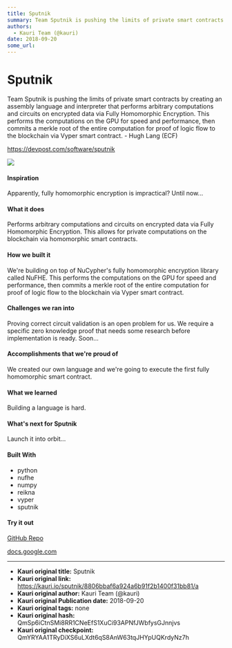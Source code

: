 ```yaml
---
title: Sputnik
summary: Team Sputnik is pushing the limits of private smart contracts by creating an assembly language and interpreter that performs arbitrary computations and circuits on encrypted data via Fully Homomorphic Encryption. This performs the computations on the GPU for speed and performance, then commits a merkle root of the entire computation for proof of logic flow to the blockchain via Vyper smart contract. - Hugh Lang (ECF) https-//devpost.com/software/sputnik Inspiration Apparently, fully homomorphic
authors:
  - Kauri Team (@kauri)
date: 2018-09-20
some_url: 
---
```


# Sputnik


Team Sputnik is pushing the limits of private smart contracts by creating an assembly language and interpreter that performs arbitrary computations and circuits on encrypted data via Fully Homomorphic Encryption. This performs the computations on the GPU for speed and performance, then commits a merkle root of the entire computation for proof of logic flow to the blockchain via Vyper smart contract. - Hugh Lang (ECF)

https://devpost.com/software/sputnik

![](https://ipfs.infura.io/ipfs/QmdLyJwwyJincntk2jrVRp4TkX9U6ZX69XEqnSH3phTGA7)

#### Inspiration
Apparently, fully homomorphic encryption is impractical? Until now...

#### What it does
Performs arbitrary computations and circuits on encrypted data via Fully Homomorphic Encryption. This allows for private computations on the blockchain via homomorphic smart contracts.

#### How we built it
We're building on top of NuCypher's fully homomorphic encryption library called NuFHE. This performs the computations on the GPU for speed and performance, then commits a merkle root of the entire computation for proof of logic flow to the blockchain via Vyper smart contract.

#### Challenges we ran into
Proving correct circuit validation is an open problem for us. We require a specific zero knowledge proof that needs some research before implementation is ready. Soon...

#### Accomplishments that we're proud of
We created our own language and we're going to execute the first fully homomorphic smart contract.

#### What we learned
Building a language is hard.

#### What's next for Sputnik
Launch it into orbit...

#### Built With

- python
- nufhe
- numpy
- reikna
- vyper
- sputnik

#### Try it out
 [GitHub Repo](https://github.com/nucypher/Sputnik)

 [docs.google.com](https://docs.google.com/presentation/d/1haXqjNmm3FZA9OvY9BdW4rVR4h9ZQoCzUmRpmL5oEvg/edit?usp=sharing)


---

- **Kauri original title:** Sputnik
- **Kauri original link:** https://kauri.io/sputnik/8806bbaf6a924a6b91f2b1400f31bb81/a
- **Kauri original author:** Kauri Team (@kauri)
- **Kauri original Publication date:** 2018-09-20
- **Kauri original tags:** none
- **Kauri original hash:** QmSp6iCtnSMi8RR1CNeEfS1XuCi93APNfJWbfysGJnnjvs
- **Kauri original checkpoint:** QmYRYAA1TRyDiXS6uLXdt6qS8AnW63tqJHYpUQKrdyNz7h



